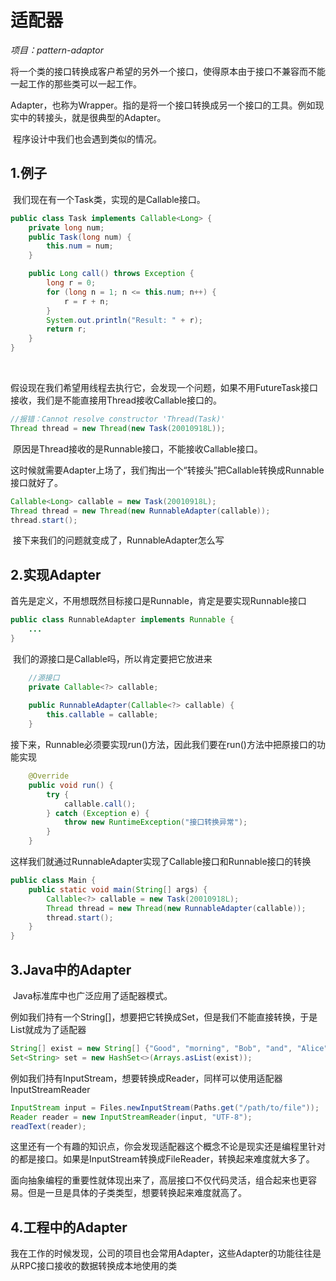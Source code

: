 # 适配器

*项目：pattern-adaptor*

​	将一个类的接口转换成客户希望的另外一个接口，使得原本由于接口不兼容而不能一起工作的那些类可以一起工作。

​	Adapter，也称为Wrapper。指的是将一个接口转换成另一个接口的工具。例如现实中的转接头，就是很典型的Adapter。

​	程序设计中我们也会遇到类似的情况。



## 1.例子

​	我们现在有一个Task类，实现的是Callable接口。

```java
public class Task implements Callable<Long> {
    private long num;
    public Task(long num) {
        this.num = num;
    }

    public Long call() throws Exception {
        long r = 0;
        for (long n = 1; n <= this.num; n++) {
            r = r + n;
        }
        System.out.println("Result: " + r);
        return r;
    }
}
```

​	

​	假设现在我们希望用线程去执行它，会发现一个问题，如果不用FutureTask接口接收，我们是不能直接用Thread接收Callable接口的。

```java
//报错：Cannot resolve constructor 'Thread(Task)'
Thread thread = new Thread(new Task(20010918L));
```

​	原因是Thread接收的是Runnable接口，不能接收Callable接口。



​	这时候就需要Adapter上场了，我们掏出一个“转接头”把Callable转换成Runnable接口就好了。

```java
Callable<Long> callable = new Task(20010918L);
Thread thread = new Thread(new RunnableAdapter(callable));
thread.start();
```

​	接下来我们的问题就变成了，RunnableAdapter怎么写





## 2.实现Adapter

​	首先是定义，不用想既然目标接口是Runnable，肯定是要实现Runnable接口

```java
public class RunnableAdapter implements Runnable {
    ...
}
```



​	我们的源接口是Callable吗，所以肯定要把它放进来

```java
    //源接口
    private Callable<?> callable;
    
    public RunnableAdapter(Callable<?> callable) {
        this.callable = callable;
    }
```



​	接下来，Runnable必须要实现run()方法，因此我们要在run()方法中把原接口的功能实现

```java
    @Override
    public void run() {
        try {
            callable.call();
        } catch (Exception e) {
            throw new RuntimeException("接口转换异常");
        }
    }
```



​	这样我们就通过RunnableAdapter实现了Callable接口和Runnable接口的转换

```java
public class Main {
    public static void main(String[] args) {
        Callable<?> callable = new Task(20010918L);
        Thread thread = new Thread(new RunnableAdapter(callable));
        thread.start();
    }
}
```









## 3.Java中的Adapter

​	Java标准库中也广泛应用了适配器模式。

​	例如我们持有一个String[]，想要把它转换成Set，但是我们不能直接转换，于是List就成为了适配器

```java
String[] exist = new String[] {"Good", "morning", "Bob", "and", "Alice"};
Set<String> set = new HashSet<>(Arrays.asList(exist));
```





​	例如我们持有InputStream，想要转换成Reader，同样可以使用适配器InputStreamReader

```java
InputStream input = Files.newInputStream(Paths.get("/path/to/file"));
Reader reader = new InputStreamReader(input, "UTF-8");
readText(reader);
```

​	这里还有一个有趣的知识点，你会发现适配器这个概念不论是现实还是编程里针对的都是接口。如果是InputStream转换成FileReader，转换起来难度就大多了。

​	面向抽象编程的重要性就体现出来了，高层接口不仅代码灵活，组合起来也更容易。但是一旦是具体的子类类型，想要转换起来难度就高了。





## 4.工程中的Adapter

​	我在工作的时候发现，公司的项目也会常用Adapter，这些Adapter的功能往往是从RPC接口接收的数据转换成本地使用的类









